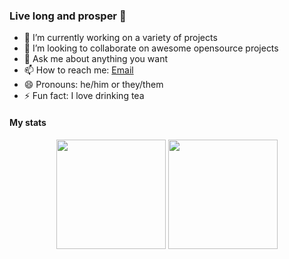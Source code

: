 ### Live long and prosper 🖖
- 🔭 I’m currently working on a variety of projects
- 👯 I’m looking to collaborate on awesome opensource projects
- 💬 Ask me about anything you want
- 📫 How to reach me: [Email](mailto:th3shadowbroker@protonmail.com)
- 😄 Pronouns: he/him or they/them
- ⚡ Fun fact: I love drinking tea

#### My stats
<div align="center">
  <img height="175em" src="https://github-readme-stats-th3shadowbroker.vercel.app/api?username=Th3Shadowbroker&count_private=true&show_icons=true&theme=dark"/>
  <img height="175em" src="https://github-readme-stats-th3shadowbroker.vercel.app/api/top-langs/?username=Th3Shadowbroker&theme=dark&layout=compact&langs_count=6"/>
</div>
